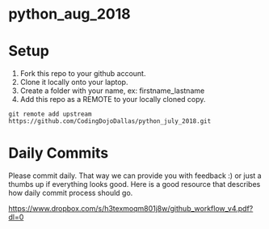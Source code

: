 # python_aug_2018

# Setup
1. Fork this repo to your github account.
2. Clone it locally onto your laptop.
3. Create a folder with your name, ex: firstname_lastname
4. Add this repo as a REMOTE to your locally cloned copy.
 ```
 git remote add upstream https://github.com/CodingDojoDallas/python_july_2018.git
 ```

# Daily Commits
Please commit daily. That way we can provide you with feedback :) or just a thumbs up if everything looks good. Here is a good resource that describes how daily commit process should go.

https://www.dropbox.com/s/h3texmoqm801j8w/github_workflow_v4.pdf?dl=0
